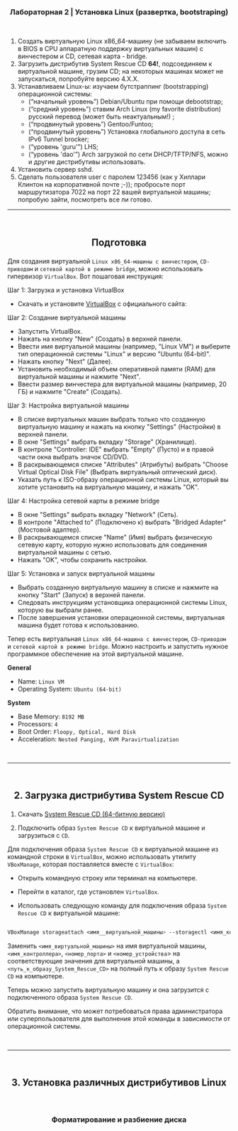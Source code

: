 ### <p align="center">Лабораторная 2 | Установка Linux (развертка, bootstraping)</p>
<br>

1. Создать виртуальную Linux x86_64-машину (не забываем включить в BIOS в CPU аппаратную поддержку виртуальных машин) с винчестером и CD, сетевая карта - bridge.
2. Загрузить дистрибутив System Rescue CD **64!**, подсоединяем к виртуальной машине, грузим CD; на некоторых машинах может не запускаться, попробуйте версию 4.X.X.
3. Устанавливаем Linux-ы: изучаем бутстраппинг (bootstrapping) операционной системы:
    + (“начальный уровень”) Debian/Ubuntu при помощи debootstrap;
    + (“средний уровень”) ставим Arch Linux (my favorite distribution) русский перевод (может быть неактуальным!) ;
    + (“продвинутый уровень”) Gentoo/Funtoo;
    + (“продвинутый уровень”) Установка глобального доступа в сеть IPv6 Tunnel brocker;
    + (“уровень 'guru'”) LHS;
    + (“уровень 'dao'”) Arch загрузкой по сети DHCP/TFTP/NFS, можно и другие дистрибутивы использовать.
4. Установить сервер sshd.
5. Сделать пользователя user с паролем 123456 (как у Хиллари Клинтон на корпоративной почте ;-)); пробросьте порт маршрутизатора 7022 на порт 22 вашей виртуальной машины; попробую зайти, посмотреть все ли готово.

---

<br>

## <p align="center">Подготовка</P>

Для создания виртуальной `Linux x86_64-машины с винчестером`, `CD-приводом` и `сетевой картой в режиме bridge`, можно использовать гипервизор `VirtualBox`. Вот пошаговая инструкция:

Шаг 1: Загрузка и установка VirtualBox

+ Скачать и установите [VirtualBox](https://www.virtualbox.org/) с официального сайта: 

Шаг 2: Создание виртуальной машины

+ Запустить VirtualBox.
+ Нажать на кнопку "New" (Создать) в верхней панели.
+ Ввести имя виртуальной машины (например, "Linux VM") и выберите тип операционной системы "Linux" и версию "Ubuntu (64-bit)".
+ Нажать кнопку "Next" (Далее).
+ Установить необходимый объем оперативной памяти (RAM) для виртуальной машины и нажмите "Next".
+ Ввести размер винчестера для виртуальной машины (например, 20 ГБ) и нажмите "Create" (Создать).

Шаг 3: Настройка виртуальной машины

+ В списке виртуальных машин выбрать только что созданную виртуальную машину и нажать на кнопку "Settings" (Настройки) в верхней панели.
+ В окне "Settings" выбрать вкладку "Storage" (Хранилище).
+ В контроле "Controller: IDE" выбрать "Empty" (Пусто) и в правой части окна выбрать значок CD/DVD.
+ В раскрывающемся списке "Attributes" (Атрибуты) выбрать "Choose Virtual Optical Disk File" (Выбрать виртуальный оптический диск).
+ Указать путь к ISO-образу операционной системы Linux, который вы хотите установить на виртуальную машину, и нажать "OK".

Шаг 4: Настройка сетевой карты в режиме bridge

+ В окне "Settings" выбрать вкладку "Network" (Сеть).
+ В контроле "Attached to" (Подключено к) выбрать "Bridged Adapter" (Мостовой адаптер).
+ В раскрывающемся списке "Name" (Имя) выбрать физическую сетевую карту, которую нужно использовать для соединения виртуальной машины с сетью.
+ Нажать "OK", чтобы сохранить настройки.

Шаг 5: Установка и запуск виртуальной машины

+ Выбрать созданную виртуальную машину в списке и нажмите на кнопку "Start" (Запуск) в верхней панели.
+ Следовать инструкциям установщика операционной системы Linux, которую вы выбрали ранее.
+ После завершения установки операционной системы, виртуальная машина будет готова к использованию.

Тепер есть виртуальная `Linux x86_64-машина с винчестером`, `CD-приводом` и `сетевой картой в режиме bridge`. Можно настроить и запустить нужное программное обеспечение на этой виртуальной машине.

**General**

+ Name:                 `Linux VM`
+ Operating System:     `Ubuntu (64-bit)`

**System**

+ Base Memory:          `8192 MB`
+ Processors:           `4`
+ Boot Order:           `Floopy, Optical, Hard Disk`
+ Acceleration:         `Nested Panging, KVM Paravirtualization`

<br>

---
<br>

## <p align="center">2. Загрузка дистрибутива System Rescue CD</P>

1. Скачать [System Rescue CD (64-битную версию)](https://www.system-rescue.org/Download/)

2. Подключить образ `System Rescue CD` к виртуальной машине и загрузиться с `CD`.

Для подключения образа `System Rescue CD` к виртуальной машине из командной строки в `VirtualBox`, можно использовать утилиту `VBoxManage`, которая поставляется вместе с `VirtualBox`:

+ Открыть командную строку или терминал на компьютере.

+ Перейти в каталог, где установлен `VirtualBox`.

+ Использовать следующую команду для подключения образа `System Rescue CD` к виртуальной машине:

```css

VBoxManage storageattach <имя__виртуальной_машины> --storagectl <имя_контроллера> --port <номер_порта> --device <номер_устройства> --type dvddrive --medium <путь_к_образу_System_Rescue_CD>

```
Заменить `<имя_виртуальной_машины>` на имя виртуальной машины, `<имя_контроллера>`, `<номер_порта>` и `<номер_устройства`> на соответствующие значения для виртуальной машины, а `<путь_к_образу_System_Rescue_CD>` на полный путь к образу `System Rescue CD` на компьютере.

Теперь можно запустить виртуальную машину и она загрузится с подключенного образа `System Rescue CD`.

Обратить внимание, что может потребоваться права администратора или суперпользователя для выполнения этой команды в зависимости от операционной системы.

<br>

---
<br>

## <p align="center">3. Установка различных дистрибутивов Linux</p>
<br>

### <p align="center">Форматирование и разбиение диска</p>
<br>






























